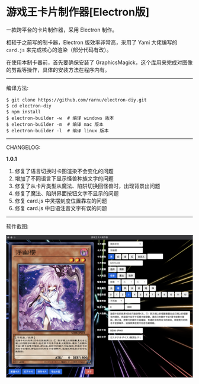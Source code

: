 # 游戏王卡片制作器[Electron版]

一款跨平台的卡片制作器，采用 Electron 制作。

相较于之前写的制卡器，Electron 版效率非常高，采用了 Yami 大佬编写的 ```card.js``` 来完成核心的渲染（部分代码有改）。

在使用本制卡器前，首先要确保安装了 GraphicsMagick，这个库用来完成对图像的剪裁等操作，具体的安装方法在程序内有。

- - -

编译方法:

```shell
$ git clone https://github.com/rarnu/electron-diy.git
$ cd electron-diy
$ npm install
$ electron-builder -w  # 编译 windows 版本
$ electron-builder -m  # 编译 mac 版本
$ electron-builder -l  # 编译 linux 版本
```

- - -

CHANGELOG:

**1.0.1**

1. 修复了语言切换时卡图渲染不会变化的问题
2. 增加了不同语言下显示怪兽种族文字的问题
3. 修复了从卡片类型从魔法、陷阱切换回怪兽时，出现背景出问题
4. 修复了魔法、陷阱界面按钮文字不显示的问题
5. 修复 card.js 中灵摆刻度位置靠左的问题
6. 修复 card.js 中日语注音文字有误的问题

- - -

软件截图:

![](./screenshot/screenshot.png)


